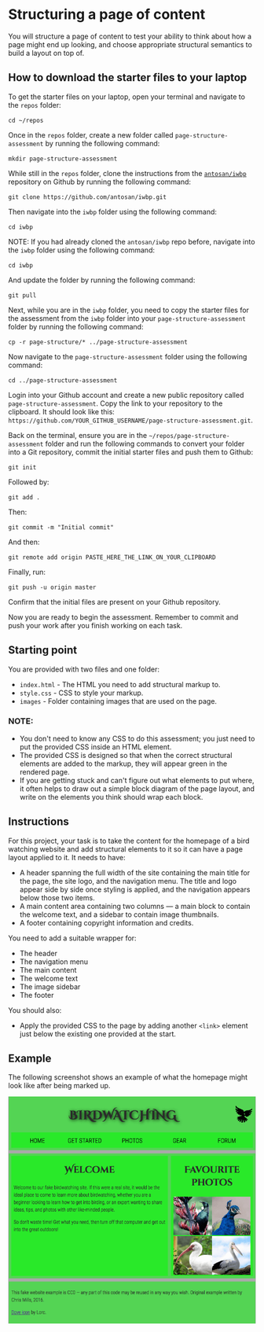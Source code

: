 # Structuring a page of content

You will structure a page of content to test your ability to think about how a page might end up looking, and choose appropriate structural semantics to build a layout on top of.

## How to download the starter files to your laptop

To get the starter files on your laptop, open your terminal and navigate to the `repos` folder:

```
cd ~/repos
```

Once in the `repos` folder, create a new folder called `page-structure-assessment` by running the following command:

```
mkdir page-structure-assessment
```

While still in the `repos` folder, clone the instructions from the [`antosan/iwbp`](https://github.com/antosan/iwbp) repository on Github by running the following command:

```
git clone https://github.com/antosan/iwbp.git
```

Then navigate into the `iwbp` folder using the following command:

```
cd iwbp
```

NOTE: If you had already cloned the `antosan/iwbp` repo before, navigate into the `iwbp` folder using the following command:

```
cd iwbp
```

And update the folder by running the following command:

```
git pull
```

Next, while you are in the `iwbp` folder, you need to copy the starter files for the assessment from the `iwbp` folder into your `page-structure-assessment` folder by running the following command:

```
cp -r page-structure/* ../page-structure-assessment
```

Now navigate to the `page-structure-assessment` folder using the following command:

```
cd ../page-structure-assessment
```

Login into your Github account and create a new public repository called `page-structure-assessment`. Copy the link to your repository to the clipboard. It should look like this: `https://github.com/YOUR_GITHUB_USERNAME/page-structure-assessment.git`.

Back on the terminal, ensure you are in the `~/repos/page-structure-assessment` folder and run the following commands to convert your folder into a Git repository, commit the initial starter files and push them to Github:

```
git init
```

Followed by:

```
git add .
```

Then:

```
git commit -m "Initial commit"
```

And then:

```
git remote add origin PASTE_HERE_THE_LINK_ON_YOUR_CLIPBOARD
```

Finally, run:

```
git push -u origin master
```

Confirm that the initial files are present on your Github repository.

Now you are ready to begin the assessment. Remember to commit and push your work after you finish working on each task.

## Starting point

You are provided with two files and one folder:

-   `index.html` - The HTML you need to add structural markup to.
-   `style.css` - CSS to style your markup.
-   `images` - Folder containing images that are used on the page.

### NOTE:

-   You don't need to know any CSS to do this assessment; you just need to put the provided CSS inside an HTML element.
-   The provided CSS is designed so that when the correct structural elements are added to the markup, they will appear green in the rendered page.
-   If you are getting stuck and can't figure out what elements to put where, it often helps to draw out a simple block diagram of the page layout, and write on the elements you think should wrap each block.

## Instructions

For this project, your task is to take the content for the homepage of a bird watching website and add structural elements to it so it can have a page layout applied to it. It needs to have:

-   A header spanning the full width of the site containing the main title for the page, the site logo, and the navigation menu. The title and logo appear side by side once styling is applied, and the navigation appears below those two items.
-   A main content area containing two columns — a main block to contain the welcome text, and a sidebar to contain image thumbnails.
-   A footer containing copyright information and credits.

You need to add a suitable wrapper for:

-   The header
-   The navigation menu
-   The main content
-   The welcome text
-   The image sidebar
-   The footer

You should also:

-   Apply the provided CSS to the page by adding another `<link>` element just below the existing one provided at the start.

## Example

The following screenshot shows an example of what the homepage might look like after being marked up.

![Homepage](homepage.png)
